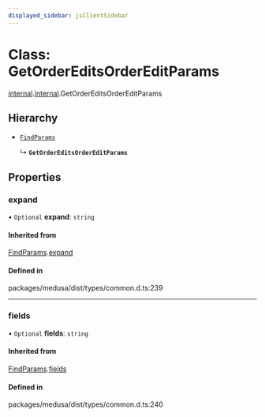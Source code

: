 ```yaml
---
displayed_sidebar: jsClientSidebar
---
```


# Class: GetOrderEditsOrderEditParams

[internal](../modules/internal-8.md).[internal](../modules/internal-8.internal.md).GetOrderEditsOrderEditParams

## Hierarchy

- [`FindParams`](internal-6.FindParams.md)

  ↳ **`GetOrderEditsOrderEditParams`**

## Properties

### expand

• `Optional` **expand**: `string`

#### Inherited from

[FindParams](internal-6.FindParams.md).[expand](internal-6.FindParams.md#expand)

#### Defined in

packages/medusa/dist/types/common.d.ts:239

___

### fields

• `Optional` **fields**: `string`

#### Inherited from

[FindParams](internal-6.FindParams.md).[fields](internal-6.FindParams.md#fields)

#### Defined in

packages/medusa/dist/types/common.d.ts:240
